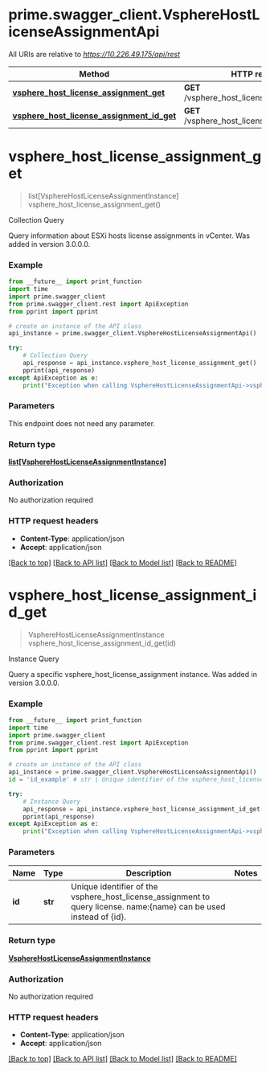 # prime.swagger_client.VsphereHostLicenseAssignmentApi

All URIs are relative to *https://10.226.49.175/api/rest*

Method | HTTP request | Description
------------- | ------------- | -------------
[**vsphere_host_license_assignment_get**](VsphereHostLicenseAssignmentApi.md#vsphere_host_license_assignment_get) | **GET** /vsphere_host_license_assignment | Collection Query
[**vsphere_host_license_assignment_id_get**](VsphereHostLicenseAssignmentApi.md#vsphere_host_license_assignment_id_get) | **GET** /vsphere_host_license_assignment/{id} | Instance Query


# **vsphere_host_license_assignment_get**
> list[VsphereHostLicenseAssignmentInstance] vsphere_host_license_assignment_get()

Collection Query

Query information about ESXi hosts license assignments in vCenter. Was added in version 3.0.0.0.

### Example
```python
from __future__ import print_function
import time
import prime.swagger_client
from prime.swagger_client.rest import ApiException
from pprint import pprint

# create an instance of the API class
api_instance = prime.swagger_client.VsphereHostLicenseAssignmentApi()

try:
    # Collection Query
    api_response = api_instance.vsphere_host_license_assignment_get()
    pprint(api_response)
except ApiException as e:
    print("Exception when calling VsphereHostLicenseAssignmentApi->vsphere_host_license_assignment_get: %s\n" % e)
```

### Parameters
This endpoint does not need any parameter.

### Return type

[**list[VsphereHostLicenseAssignmentInstance]**](VsphereHostLicenseAssignmentInstance.md)

### Authorization

No authorization required

### HTTP request headers

 - **Content-Type**: application/json
 - **Accept**: application/json

[[Back to top]](#) [[Back to API list]](../README.md#documentation-for-api-endpoints) [[Back to Model list]](../README.md#documentation-for-models) [[Back to README]](../README.md)

# **vsphere_host_license_assignment_id_get**
> VsphereHostLicenseAssignmentInstance vsphere_host_license_assignment_id_get(id)

Instance Query

Query a specific vsphere_host_license_assignment instance. Was added in version 3.0.0.0.

### Example
```python
from __future__ import print_function
import time
import prime.swagger_client
from prime.swagger_client.rest import ApiException
from pprint import pprint

# create an instance of the API class
api_instance = prime.swagger_client.VsphereHostLicenseAssignmentApi()
id = 'id_example' # str | Unique identifier of the vsphere_host_license_assignment to query license. name:{name} can be used instead of {id}.

try:
    # Instance Query
    api_response = api_instance.vsphere_host_license_assignment_id_get(id)
    pprint(api_response)
except ApiException as e:
    print("Exception when calling VsphereHostLicenseAssignmentApi->vsphere_host_license_assignment_id_get: %s\n" % e)
```

### Parameters

Name | Type | Description  | Notes
------------- | ------------- | ------------- | -------------
 **id** | **str**| Unique identifier of the vsphere_host_license_assignment to query license. name:{name} can be used instead of {id}. | 

### Return type

[**VsphereHostLicenseAssignmentInstance**](VsphereHostLicenseAssignmentInstance.md)

### Authorization

No authorization required

### HTTP request headers

 - **Content-Type**: application/json
 - **Accept**: application/json

[[Back to top]](#) [[Back to API list]](../README.md#documentation-for-api-endpoints) [[Back to Model list]](../README.md#documentation-for-models) [[Back to README]](../README.md)

